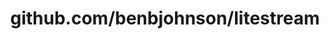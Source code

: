 ---
layout: post
title: github.com/benbjohnson/litestream
categories: link
tags: [انگلیسی, گیت‌هاب, برنامه‌نویسی]
---